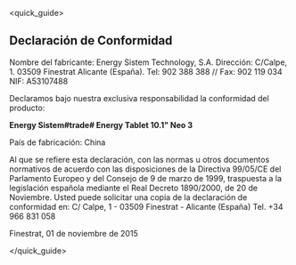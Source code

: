 ﻿<quick_guide>
## Declaración de Conformidad

Nombre del fabricante:
Energy Sistem Technology, S.A.
Dirección: C/Calpe, 1.
03509 Finestrat Alicante (España).
Tel: 902 388 388 // Fax: 902 119 034
NIF: A53107488

Declaramos bajo nuestra exclusiva responsabilidad la conformidad del producto:

**Energy Sistem#trade# Energy Tablet 10.1" Neo 3**

País de fabricación: China

Al que se refiere esta declaración, con las normas u otros documentos normativos de acuerdo con las disposiciones de la Directiva 99/05/CE del Parlamento Europeo y del Consejo de 9 de marzo de 1999, traspuesta a la legislación española mediante el Real Decreto 1890/2000, de 20 de Noviembre.
Usted puede solicitar una copia de la declaración de conformidad en: C/ Calpe, 1 - 03509 Finestrat - Alicante (España) Tel. +34 966 831 058

Finestrat, 01 de noviembre de 2015

</quick_guide>

